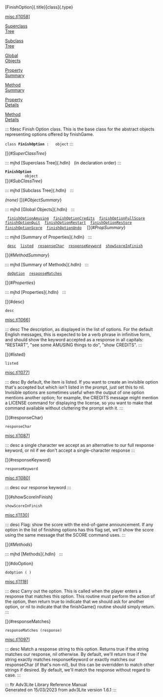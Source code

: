 [FinishOption]{.title}[class]{.type}

[misc.t](../file/misc.t.html)\[[1058](../source/misc.t.html#1058)\]

[Superclass\
Tree](#_SuperClassTree_)

[Subclass\
Tree](#_SubClassTree_)

[Global\
Objects](#_ObjectSummary_)

[Property\
Summary](#_PropSummary_)

[Method\
Summary](#_MethodSummary_)

[Property\
Details](#_Properties_)

[Method\
Details](#_Methods_)

::: fdesc
Finish Option class. This is the base class for the abstract objects
representing options offered by finishGame.

`class `**`FinishOption`**` :   object`
:::

[]{#_SuperClassTree_}

::: mjhd
[Superclass Tree]{.hdln}   (in declaration order)
:::

**`FinishOption`**\
`         object`\
[]{#_SubClassTree_}

::: mjhd
[Subclass Tree]{.hdln}  
:::

*(none)* []{#_ObjectSummary_}

::: mjhd
[Global Objects]{.hdln}  
:::

` `[`finishOptionAmusing`](../object/finishOptionAmusing.html)`  `[`finishOptionCredits`](../object/finishOptionCredits.html)`  `[`finishOptionFullScore`](../object/finishOptionFullScore.html)`  `[`finishOptionQuit`](../object/finishOptionQuit.html)`  `[`finishOptionRestart`](../object/finishOptionRestart.html)`  `[`finishOptionRestore`](../object/finishOptionRestore.html)`  `[`finishOptionScore`](../object/finishOptionScore.html)`  `[`finishOptionUndo`](../object/finishOptionUndo.html)`  `
[]{#_PropSummary_}

::: mjhd
[Summary of Properties]{.hdln}  
:::

` `[`desc`](#desc)`  `[`listed`](#listed)`  `[`responseChar`](#responseChar)`  `[`responseKeyword`](#responseKeyword)`  `[`showScoreInFinish`](#showScoreInFinish)`  `

[]{#_MethodSummary_}

::: mjhd
[Summary of Methods]{.hdln}  
:::

` `[`doOption`](#doOption)`  `[`responseMatches`](#responseMatches)`  `

[]{#_Properties_}

::: mjhd
[Properties]{.hdln}  
:::

[]{#desc}

`desc`

[misc.t](../file/misc.t.html)\[[1066](../source/misc.t.html#1066)\]

::: desc
The description, as displayed in the list of options. For the default
English messages, this is expected to be a verb phrase in infinitive
form, and should show the keyword accepted as a response in all
capitals: \"RESTART\", \"see some AMUSING things to do\", \"show
CREDITS\".
:::

[]{#listed}

`listed`

[misc.t](../file/misc.t.html)\[[1077](../source/misc.t.html#1077)\]

::: desc
By default, the item is listed. If you want to create an invisible
option that\'s accepted but which isn\'t listed in the prompt, just set
this to nil. Invisible options are sometimes useful when the output of
one option mentions another option; for example, the CREDITS message
might mention a LICENSE command for displaying the license, so you want
to make that command available without cluttering the prompt with it.
:::

[]{#responseChar}

`responseChar`

[misc.t](../file/misc.t.html)\[[1087](../source/misc.t.html#1087)\]

::: desc
a single character we accept as an alternative to our full response
keyword, or nil if we don\'t accept a single-character response
:::

[]{#responseKeyword}

`responseKeyword`

[misc.t](../file/misc.t.html)\[[1080](../source/misc.t.html#1080)\]

::: desc
our response keyword
:::

[]{#showScoreInFinish}

`showScoreInFinish`

[misc.t](../file/misc.t.html)\[[1130](../source/misc.t.html#1130)\]

::: desc
Flag: show the score with the end-of-game announcement. If any option in
the list of finishing options has this flag set, we\'ll show the score
using the same message that the SCORE command uses.
:::

[]{#_Methods_}

::: mjhd
[Methods]{.hdln}  
:::

[]{#doOption}

`doOption ( )`

[misc.t](../file/misc.t.html)\[[1118](../source/misc.t.html#1118)\]

::: desc
Carry out the option. This is called when the player enters a response
that matches this option. This routine must perform the action of the
option, then return true to indicate that we should ask for another
option, or nil to indicate that the finishGame() routine should simply
return.
:::

[]{#responseMatches}

`responseMatches (response)`

[misc.t](../file/misc.t.html)\[[1097](../source/misc.t.html#1097)\]

::: desc
Match a response string to this option. Returns true if the string
matches our response, nil otherwise. By default, we\'ll return true if
the string exactly matches responseKeyword or exactly matches our
responseChar (if that\'s non-nil), but this can be overridden to match
other strings if desired. By default, we\'ll match the response without
regard to case.
:::

::: ftr
Adv3Lite Library Reference Manual\
Generated on 15/03/2023 from adv3Lite version 1.6.1
:::
